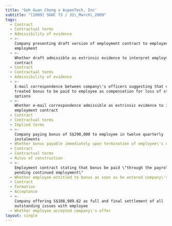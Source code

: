 ```yaml
---
title: 'Goh Guan Chong v AspenTech, Inc'
subtitle: "[2009] SGHC 73 / 31\_March\_2009"
tags:
  - Contract
  - Contractual terms
  - Admissibility of evidence
  - >-
    Company presenting draft version of employment contract to employee before
    employment
  - >-
    Whether draft admissible as extrinsic evidence to interpret employment
    contract
  - Contract
  - Contractual terms
  - Admissibility of evidence
  - >-
    E-mail correspondence between company\'s officers suggesting that company
    treated bonus to be paid to employee as compensation for loss of stock
    options
  - >-
    Whether e-mail correspondence admissible as extrinsic evidence to interpret
    employment contract
  - Contract
  - Contractual terms
  - Implied terms
  - >-
    Company paying bonus of S$290,000 to employee in twelve quarterly
    instalments
  - Whether bonus payable immediately upon termination of employee\'s employment
  - Contract
  - Contractual terms
  - Rules of construction
  - >-
    Employment contract stating that bonus be paid \"through the payroll ...
    pending continued employment\"
  - Whether employee entitled to bonus as soon as he entered company\'s employ
  - Contract
  - Formation
  - Acceptance
  - >-
    Company offering S$108,989.62 as full and final settlement of all
    outstanding issues with employee
  - Whether employee accepted company\'s offer
layout: single
---
```


